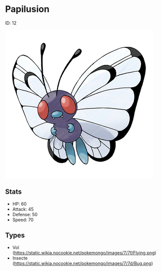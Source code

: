 # Papilusion


ID: 12

![](https://raw.githubusercontent.com/PokeAPI/sprites/master/sprites/pokemon/other/official-artwork/12.png "Papilusion")

## Stats


 - HP: 60
 - Attack: 45
 - Defense: 50
 - Speed: 70

## Types


 - Vol (https://static.wikia.nocookie.net/pokemongo/images/7/7f/Flying.png)
 - Insecte (https://static.wikia.nocookie.net/pokemongo/images/7/7d/Bug.png)
